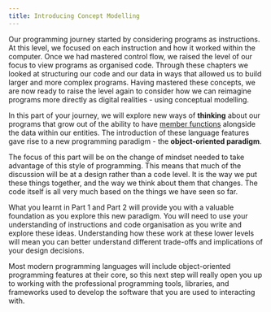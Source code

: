 ```yaml
---
title: Introducing Concept Modelling
---
```


Our programming journey started by considering programs as instructions. At this level, we focused on each instruction and how it worked within the computer. Once we had mastered control flow, we raised the level of our focus to view programs as organised code. Through these chapters we looked at structuring our code and our data in ways that allowed us to build larger and more complex programs. Having mastered these concepts, we are now ready to raise the level again to consider how we can reimagine programs more directly as digital realities - using conceptual modelling.

In this part of your journey, we will explore new ways of **thinking** about our programs that grow out of the ability to have [member functions](/book/part-2-organised-code/7-member-functions/0-overview) alongside the data within our entities. The introduction of these language features gave rise to a new programming paradigm - the **object-oriented paradigm**.

The focus of this part will be on the change of mindset needed to take advantage of this style of programming. This means that much of the discussion will be at a design rather than a code level. It is the way we put these things together, and the way we think about them that changes. The code itself is all very much based on the things we have seen so far.

What you learnt in Part 1 and Part 2 will provide you with a valuable foundation as you explore this new paradigm. You will need to use your understanding of instructions and code organisation as you write and explore these ideas. Understanding how these work at these lower levels will mean you can better understand different trade-offs and implications of your design decisions.

Most modern programming languages will include object-oriented programming features at their core, so this next step will really open you up to working with the professional programming tools, libraries, and frameworks used to develop the software that you are used to interacting with.
